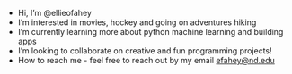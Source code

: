 - Hi, I’m @ellieofahey
- I’m interested in movies, hockey and going on adventures hiking
- I’m currently learning more about python machine learning and building apps
- I’m looking to collaborate on creative and fun programming projects!
- How to reach me - feel free to reach out by my email efahey@nd.edu

<!---
ellieofahey/ellieofahey is a ✨ special ✨ repository because its `README.md` (this file) appears on your GitHub profile.
You can click the Preview link to take a look at your changes.
--->
